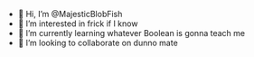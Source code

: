 - 👋 Hi, I’m @MajesticBlobFish
- 👀 I’m interested in frick if I know
- 🌱 I’m currently learning whatever Boolean is gonna teach me
- 💞️ I’m looking to collaborate on dunno mate


<!---
MajesticBlobFish/MajesticBlobFish is a ✨ special ✨ repository because its `README.md` (this file) appears on your GitHub profile.
You can click the Preview link to take a look at your changes.
--->
